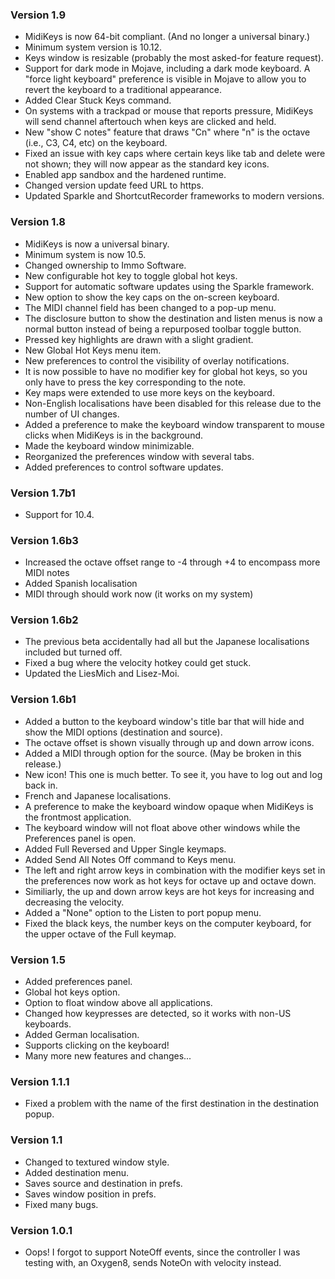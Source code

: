 ### Version 1.9
- MidiKeys is now 64-bit compliant. (And no longer a universal binary.)
- Minimum system version is 10.12.
- Keys window is resizable (probably the most asked-for feature request).
- Support for dark mode in Mojave, including a dark mode keyboard. A "force light keyboard" preference is visible in Mojave to allow you to revert the keyboard to a traditional appearance.
- Added Clear Stuck Keys command.
- On systems with a trackpad or mouse that reports pressure, MidiKeys will send channel aftertouch when keys are clicked and held.
- New "show C notes" feature that draws "Cn" where "n" is the octave (i.e., C3, C4, etc) on the keyboard.
- Fixed an issue with key caps where certain keys like tab and delete were not shown; they will now appear as the standard key icons.
- Enabled app sandbox and the hardened runtime.
- Changed version update feed URL to https.
- Updated Sparkle and ShortcutRecorder frameworks to modern versions.

### Version 1.8
- MidiKeys is now a universal binary.
- Minimum system is now 10.5.
- Changed ownership to Immo Software.
- New configurable hot key to toggle global hot keys.
- Support for automatic software updates using the Sparkle framework.
- New option to show the key caps on the on-screen keyboard.
- The MIDI channel field has been changed to a pop-up menu.
- The disclosure button to show the destination and listen menus is now a normal button instead of being a repurposed toolbar toggle button.
- Pressed key highlights are drawn with a slight gradient.
- New Global Hot Keys menu item.
- New preferences to control the visibility of overlay notifications.
- It is now possible to have no modifier key for global hot keys, so you only have to press the key corresponding to the note.
- Key maps were extended to use more keys on the keyboard.
- Non-English localisations have been disabled for this release due to the number of UI changes.
- Added a preference to make the keyboard window transparent to mouse clicks when MidiKeys is in the background.
- Made the keyboard window minimizable.
- Reorganized the preferences window with several tabs.
- Added preferences to control software updates.

### Version 1.7b1
- Support for 10.4.

### Version 1.6b3
- Increased the octave offset range to -4 through +4 to encompass more MIDI notes
- Added Spanish localisation
- MIDI through should work now (it works on my system)

### Version 1.6b2
- The previous beta accidentally had all but the Japanese localisations included but turned off.
- Fixed a bug where the velocity hotkey could get stuck.
- Updated the LiesMich and Lisez-Moi.

### Version 1.6b1
- Added a button to the keyboard window's title bar that will hide and show the MIDI options (destination and source).
- The octave offset is shown visually through up and down arrow icons.
- Added a MIDI through option for the source. (May be broken in this release.)
- New icon! This one is much better. To see it, you have to log out and log back in.
- French and Japanese localisations.
- A preference to make the keyboard window opaque when MidiKeys is the frontmost application.
- The keyboard window will not float above other windows while the Preferences panel is open.
- Added Full Reversed and Upper Single keymaps.
- Added Send All Notes Off command to Keys menu.
- The left and right arrow keys in combination with the modifier keys set in the preferences now work as hot keys for octave up and octave down.
- Similiarly, the up and down arrow keys are hot keys for increasing and decreasing the velocity.
- Added a "None" option to the Listen to port popup menu.
- Fixed the black keys, the number keys on the computer keyboard, for the upper octave of the Full keymap.

### Version 1.5
- Added preferences panel.
- Global hot keys option.
- Option to float window above all applications.
- Changed how keypresses are detected, so it works with non-US keyboards.
- Added German localisation.
- Supports clicking on the keyboard!
- Many more new features and changes...

### Version 1.1.1
- Fixed a problem with the name of the first destination in the destination popup.

### Version 1.1
- Changed to textured window style.
- Added destination menu.
- Saves source and destination in prefs.
- Saves window position in prefs.
- Fixed many bugs.

### Version 1.0.1
- Oops! I forgot to support NoteOff events, since the controller I was testing with, an Oxygen8, sends NoteOn with velocity instead.
